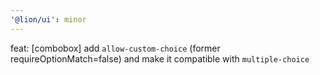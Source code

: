 ```yaml
---
'@lion/ui': minor
---
```


feat: [combobox] add `allow-custom-choice` (former requireOptionMatch=false) and make it compatible with `multiple-choice`
